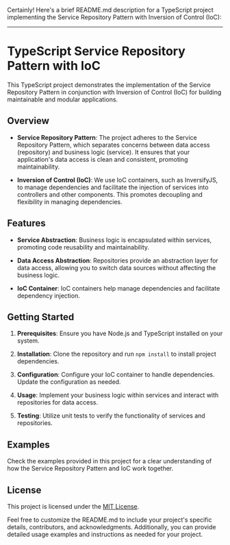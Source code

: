 Certainly! Here's a brief README.md description for a TypeScript project implementing the Service Repository Pattern with Inversion of Control (IoC):

---

# TypeScript Service Repository Pattern with IoC

This TypeScript project demonstrates the implementation of the Service Repository Pattern in conjunction with Inversion of Control (IoC) for building maintainable and modular applications.

## Overview

- **Service Repository Pattern**: The project adheres to the Service Repository Pattern, which separates concerns between data access (repository) and business logic (service). It ensures that your application's data access is clean and consistent, promoting maintainability.

- **Inversion of Control (IoC)**: We use IoC containers, such as InversifyJS, to manage dependencies and facilitate the injection of services into controllers and other components. This promotes decoupling and flexibility in managing dependencies.

## Features

- **Service Abstraction**: Business logic is encapsulated within services, promoting code reusability and maintainability.

- **Data Access Abstraction**: Repositories provide an abstraction layer for data access, allowing you to switch data sources without affecting the business logic.

- **IoC Container**: IoC containers help manage dependencies and facilitate dependency injection.

## Getting Started

1. **Prerequisites**: Ensure you have Node.js and TypeScript installed on your system.

2. **Installation**: Clone the repository and run `npm install` to install project dependencies.

3. **Configuration**: Configure your IoC container to handle dependencies. Update the configuration as needed.

4. **Usage**: Implement your business logic within services and interact with repositories for data access.

5. **Testing**: Utilize unit tests to verify the functionality of services and repositories.

## Examples

Check the examples provided in this project for a clear understanding of how the Service Repository Pattern and IoC work together.

## License

This project is licensed under the [MIT License](LICENSE).

Feel free to customize the README.md to include your project's specific details, contributors, and acknowledgments. Additionally, you can provide detailed usage examples and instructions as needed for your project.
